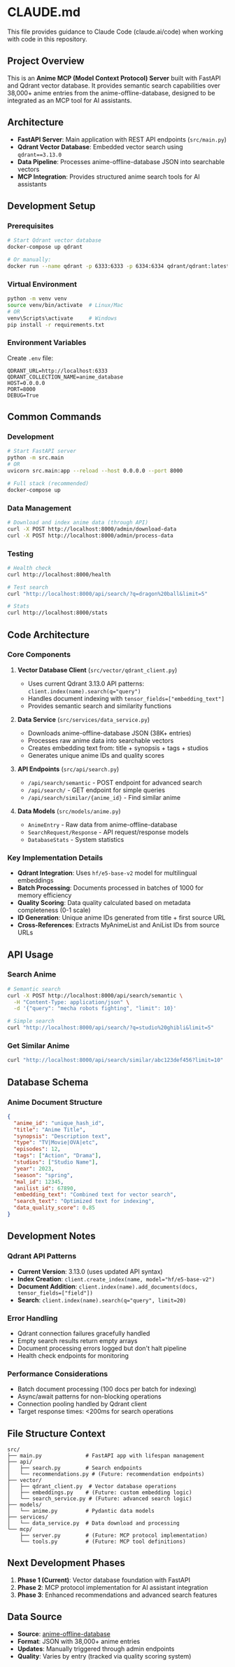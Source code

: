 # CLAUDE.md

This file provides guidance to Claude Code (claude.ai/code) when working with code in this repository.

## Project Overview

This is an **Anime MCP (Model Context Protocol) Server** built with FastAPI and Qdrant vector database. It provides semantic search capabilities over 38,000+ anime entries from the anime-offline-database, designed to be integrated as an MCP tool for AI assistants.

## Architecture

- **FastAPI Server**: Main application with REST API endpoints (`src/main.py`)
- **Qdrant Vector Database**: Embedded vector search using `qdrant==3.13.0`
- **Data Pipeline**: Processes anime-offline-database JSON into searchable vectors
- **MCP Integration**: Provides structured anime search tools for AI assistants

## Development Setup

### Prerequisites
```bash
# Start Qdrant vector database
docker-compose up qdrant

# Or manually:
docker run --name qdrant -p 6333:6333 -p 6334:6334 qdrant/qdrant:latest
```

### Virtual Environment
```bash
python -m venv venv
source venv/bin/activate  # Linux/Mac
# OR
venv\Scripts\activate     # Windows
pip install -r requirements.txt
```

### Environment Variables
Create `.env` file:
```
QDRANT_URL=http://localhost:6333
QDRANT_COLLECTION_NAME=anime_database
HOST=0.0.0.0
PORT=8000
DEBUG=True
```

## Common Commands

### Development
```bash
# Start FastAPI server
python -m src.main
# OR
uvicorn src.main:app --reload --host 0.0.0.0 --port 8000

# Full stack (recommended)
docker-compose up
```

### Data Management
```bash
# Download and index anime data (through API)
curl -X POST http://localhost:8000/admin/download-data
curl -X POST http://localhost:8000/admin/process-data
```

### Testing
```bash
# Health check
curl http://localhost:8000/health

# Test search
curl "http://localhost:8000/api/search/?q=dragon%20ball&limit=5"

# Stats
curl http://localhost:8000/stats
```

## Code Architecture

### Core Components

1. **Vector Database Client** (`src/vector/qdrant_client.py`)
   - Uses current Qdrant 3.13.0 API patterns: `client.index(name).search(q="query")`
   - Handles document indexing with `tensor_fields=["embedding_text"]`
   - Provides semantic search and similarity functions

2. **Data Service** (`src/services/data_service.py`)
   - Downloads anime-offline-database JSON (38K+ entries)
   - Processes raw anime data into searchable vectors
   - Creates embedding text from: title + synopsis + tags + studios
   - Generates unique anime IDs and quality scores

3. **API Endpoints** (`src/api/search.py`)
   - `/api/search/semantic` - POST endpoint for advanced search
   - `/api/search/` - GET endpoint for simple queries
   - `/api/search/similar/{anime_id}` - Find similar anime

4. **Data Models** (`src/models/anime.py`)
   - `AnimeEntry` - Raw data from anime-offline-database
   - `SearchRequest/Response` - API request/response models
   - `DatabaseStats` - System statistics

### Key Implementation Details

- **Qdrant Integration**: Uses `hf/e5-base-v2` model for multilingual embeddings
- **Batch Processing**: Documents processed in batches of 1000 for memory efficiency
- **Quality Scoring**: Data quality calculated based on metadata completeness (0-1 scale)
- **ID Generation**: Unique anime IDs generated from title + first source URL
- **Cross-References**: Extracts MyAnimeList and AniList IDs from source URLs

## API Usage

### Search Anime
```bash
# Semantic search
curl -X POST http://localhost:8000/api/search/semantic \
  -H "Content-Type: application/json" \
  -d '{"query": "mecha robots fighting", "limit": 10}'

# Simple search
curl "http://localhost:8000/api/search/?q=studio%20ghibli&limit=5"
```

### Get Similar Anime
```bash
curl "http://localhost:8000/api/search/similar/abc123def456?limit=10"
```

## Database Schema

### Anime Document Structure
```json
{
  "anime_id": "unique_hash_id",
  "title": "Anime Title",
  "synopsis": "Description text",
  "type": "TV|Movie|OVA|etc",
  "episodes": 12,
  "tags": ["Action", "Drama"],
  "studios": ["Studio Name"],
  "year": 2023,
  "season": "spring",
  "mal_id": 12345,
  "anilist_id": 67890,
  "embedding_text": "Combined text for vector search",
  "search_text": "Optimized text for indexing",
  "data_quality_score": 0.85
}
```

## Development Notes

### Qdrant API Patterns
- **Current Version**: 3.13.0 (uses updated API syntax)
- **Index Creation**: `client.create_index(name, model="hf/e5-base-v2")`
- **Document Addition**: `client.index(name).add_documents(docs, tensor_fields=["field"])`
- **Search**: `client.index(name).search(q="query", limit=20)`

### Error Handling
- Qdrant connection failures gracefully handled
- Empty search results return empty arrays
- Document processing errors logged but don't halt pipeline
- Health check endpoints for monitoring

### Performance Considerations
- Batch document processing (100 docs per batch for indexing)
- Async/await patterns for non-blocking operations
- Connection pooling handled by Qdrant client
- Target response times: <200ms for search operations

## File Structure Context

```
src/
├── main.py              # FastAPI app with lifespan management
├── api/
│   ├── search.py        # Search endpoints
│   └── recommendations.py # (Future: recommendation endpoints)
├── vector/
│   ├── qdrant_client.py  # Vector database operations
│   ├── embeddings.py    # (Future: custom embedding logic)
│   └── search_service.py # (Future: advanced search logic)
├── models/
│   └── anime.py         # Pydantic data models
├── services/
│   └── data_service.py  # Data download and processing
└── mcp/
    ├── server.py        # (Future: MCP protocol implementation)
    └── tools.py         # (Future: MCP tool definitions)
```

## Next Development Phases

1. **Phase 1 (Current)**: Vector database foundation with FastAPI
2. **Phase 2**: MCP protocol implementation for AI assistant integration
3. **Phase 3**: Enhanced recommendations and advanced search features

## Data Source

- **Source**: [anime-offline-database](https://github.com/manami-project/anime-offline-database)
- **Format**: JSON with 38,000+ anime entries
- **Updates**: Manually triggered through admin endpoints
- **Quality**: Varies by entry (tracked via quality scoring system)